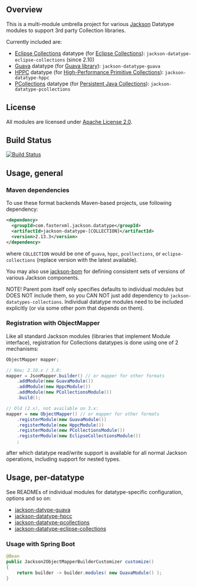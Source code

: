 ## Overview

This is a multi-module umbrella project for various [Jackson](../../../jackson)
Datatype modules to support 3rd party Collection libraries.

Currently included are:

* [Eclipse Collections](eclipse-collections/) datatype (for [Eclipse Collections](https://www.eclipse.org/collections/)): `jackson-datatype-eclipse-collections` (since 2.10)
* [Guava](guava/) datatype (for [Guava library](http://code.google.com/p/guava-libraries/)): `jackson-datatype-guava`
* [HPPC](hppc/) datatype (for [High-Performance Primitive Collections](https://labs.carrotsearch.com/hppc.html)): `jackson-datatype-hppc`
* [PCollections](pcollections/) datatype (for [Persistent Java Collections](http://pcollections.org)): `jackson-datatype-pcollections`

## License

All modules are licensed under [Apache License 2.0](http://www.apache.org/licenses/LICENSE-2.0.txt).

## Build Status

[![Build Status](https://travis-ci.org/FasterXML/jackson-datatypes-collections.svg)](https://travis-ci.org/FasterXML/jackson-datatypes-collections)

## Usage, general

### Maven dependencies

To use these format backends Maven-based projects, use following dependency:

```xml
<dependency>
  <groupId>com.fasterxml.jackson.datatype</groupId>
  <artifactId>jackson-datatype-[COLLECTION]</artifactId>
  <version>2.13.3</version>
</dependency>
```

where `COLLECTION` would be one of `guava`, `hppc`, `pcollections`, or `eclipse-collections`
(replace version with the latest available).

You may also use [jackson-bom](https://github.com/FasterXML/jackson-bom) for defining
consistent sets of versions of various Jackson components.

NOTE! Parent pom itself only specifies defaults to individual modules but
DOES NOT include them, so you CAN NOT just add dependency to `jackson-datatypes-collections`.
Individual datatype modules need to be included explicitly (or via some other pom
that depends on them).

### Registration with ObjectMapper

Like all standard Jackson modules (libraries that implement Module interface), registration for Collections
datatypes is done using one of 2 mechanisms:

```java
ObjectMapper mapper;

// New; 2.10.x / 3.0:
mapper = JsonMapper.builder() // or mapper for other formats
    .addModule(new GuavaModule())
    .addModule(new HppcModule())
    .addModule(new PCollectionsModule())
    .build();

// Old (2.x), not available on 3.x:
mapper = new ObjectMapper() // or mapper for other formats
    .registerModule(new GuavaModule())
    .registerModule(new HppcModule())
    .registerModule(new PCollectionsModule())
    .registerModule(new EclipseCollectionsModule())
    ;
```

after which datatype read/write support is available for all normal Jackson operations,
including support for nested types.

## Usage, per-datatype

See READMEs of individual modules for datatype-specific configuration, options
and so on:

* [jackson-datype-guava](guava/)
* [jackson-datatype-hpcc](hppc/)
* [jackson-datatype-pcollections](pcollections/)
* [jackson-datatype-eclipse-collections](eclipse-collections/)

### Usage with Spring Boot

```java
@Bean
public Jackson2ObjectMapperBuilderCustomizer customize()
{
    return builder -> builder.modules( new GuavaModule() );
}
```
